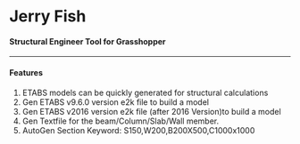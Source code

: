# Jerry Fish
#### Structural Engineer Tool for Grasshopper
--------------------
#### Features

1. ETABS models can be quickly generated for structural calculations
2. Gen ETABS v9.6.0 version e2k file to build a model
3. Gen ETABS v2016 version e2k file (after 2016 Version)to build a model
4. Gen Textfile for the beam/Column/Slab/Wall member.
5. AutoGen Section Keyword: S150,W200,B200X500,C1000x1000
